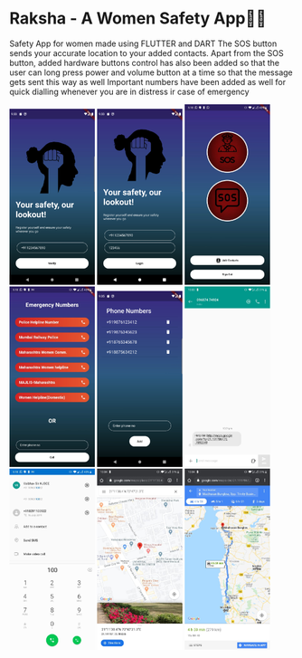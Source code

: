 # Raksha - A Women Safety App👩🏻
Safety App for women made using FLUTTER and DART
The SOS button sends your accurate location to your added contacts.
Apart from the SOS button, added hardware buttons control has also been added so that the user can long press power and volume button at a time so that the message gets sent this way as well
Important numbers have been added as well for quick dialling whenever you are in distress ir case of emergency


<img src="assets/Screenshots/login.png" width="30%" height="30%">   <img src="assets/Screenshots/otp.png" width="30%" height="30%">   <img src="assets/Screenshots/mainpage.png" width="30%" height="30%">   <img src="assets/Screenshots/emergencynumbers.jpeg" width="30%" height="30%">   <img src="assets/Screenshots/contacts.png" width="30%" height="30%">   <img src="assets/Screenshots/message.jpeg" width="30%" height="30%">   <img src="assets/Screenshots/dialpad.jpeg" width="30%" height="30%">   <img src="assets/Screenshots/mapopened.jpeg" width="30%" height="30%">    <img src="assets/Screenshots/road.jpeg" width="30%" height="30%">      
